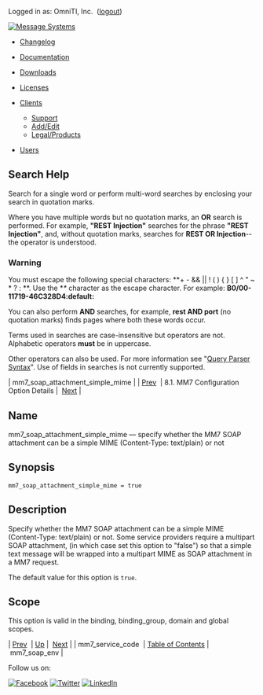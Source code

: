 Logged in as: OmniTI, Inc.  ([logout](https://support.messagesystems.com/logout.php))

[![Message Systems](https://support.messagesystems.com/images/ms-white205.png)](https://support.messagesystems.com/start.php) 

*   [Changelog](https://support.messagesystems.com/start.php?show=changelog)
*   [Documentation](https://support.messagesystems.com/docs/)
*   [Downloads](https://support.messagesystems.com/start.php)

*   [Licenses](https://support.messagesystems.com/license_summary.php)
*   <a href="">Clients</a>
    *   [Support](https://support.messagesystems.com/cs.php)
    *   [Add/Edit](https://support.messagesystems.com/edit_client.php)
    *   [Legal/Products](https://support.messagesystems.com/edit_products.php)
*   [Users](https://support.messagesystems.com/edit_customer.php)

## Search Help

Search for a single word or perform multi-word searches by enclosing your search in quotation marks.

Where you have multiple words but no quotation marks, an **OR** search is performed. For example, **"REST Injection"** searches for the phrase **"REST Injection"**, and, without quotation marks, searches for **REST OR Injection**--the operator is understood.

### Warning

You must escape the following special characters: **+ - && || ! ( ) { } [ ] ^ " ~ * ? : \**. Use the **\** character as the escape character. For example: **B0/00-11719-46C328D4\:default\:**

You can also perform **AND** searches, for example, **rest AND port** (no quotation marks) finds pages where both these words occur.

Terms used in searches are case-insensitive but operators are not. Alphabetic operators **must** be in uppercase.

Other operators can also be used. For more information see "[Query Parser Syntax](https://lucene.apache.org/core/old_versioned_docs/versions/3_0_0/queryparsersyntax.html)". Use of fields in searches is not currently supported.

| mm7_soap_attachment_simple_mime |
| [Prev](mobility.conf.mm7_service_code.php)  | 8.1. MM7 Configuration Option Details |  [Next](mobility.conf.mm7_soap_env.php) |

<a name="mobility.conf.mm7_soap_attachment_simple_mime"></a>
## Name

mm7_soap_attachment_simple_mime — specify whether the MM7 SOAP attachment can be a simple MIME (Content-Type: text/plain) or not

## Synopsis

`mm7_soap_attachment_simple_mime = true`

<a name="idp2629632"></a>
## Description

Specify whether the MM7 SOAP attachment can be a simple MIME (Content-Type: text/plain) or not. Some service providers require a multipart SOAP attachment, (in which case set this option to "false") so that a simple text message will be wrapped into a multipart MIME as SOAP attachment in a MM7 request.

The default value for this option is `true`.

<a name="idp2632624"></a>
## Scope

This option is valid in the binding, binding_group, domain and global scopes.

| [Prev](mobility.conf.mm7_service_code.php)  | [Up](mobility.mm7.options.php#mm7.conf) |  [Next](mobility.conf.mm7_soap_env.php) |
| mm7_service_code  | [Table of Contents](index.php) |  mm7_soap_env |

Follow us on:

[![Facebook](https://support.messagesystems.com/images/icon-facebook.png)](http://www.facebook.com/messagesystems) [![Twitter](https://support.messagesystems.com/images/icon-twitter.png)](http://twitter.com/#!/MessageSystems) [![LinkedIn](https://support.messagesystems.com/images/icon-linkedin.png)](http://www.linkedin.com/company/message-systems)